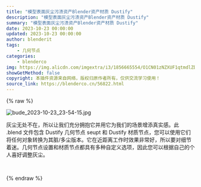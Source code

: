 ```yaml
---
title: "模型表面灰尘污渍资产Blender资产材质 Dustify"
description: "模型表面灰尘污渍资产Blender资产材质 Dustify"
summary: "模型表面灰尘污渍资产Blender资产材质 Dustify"
date: 2023-10-23 00:00:00
updated: 2023-10-23 00:00:00
author: blenderit
tags: 
    - 几何节点
categories:
    - blenderco
img: https://img.alicdn.com/imgextra/i3/1856665554/O1CN01zNZXUF1qtmdlZDoWU_!!1856665554.jpg
showGetMethod: false
copyright: 本插件资源来自网络，版权归原作者所有，仅供交流学习使用！
source_link: https://blenderco.cn/56822.html
---
```


{% raw %}
<p><img class="aligncenter" src="https://img.alicdn.com/imgextra/i3/1856665554/O1CN01zNZXUF1qtmdlZDoWU_!!1856665554.jpg" alt="bude_2023-10-23_23-54-15.jpg"></p><p>灰尘无处不在，所以让我们充分拥抱它并用它为我们的场景增添真实感。此 .blend 文件包含 Dustify 几何节点 seupt 和 Dustify 材质节点，您可以使用它们将任何对象转换为其脏/多尘版本。它在近距离工作时效果非常好，所以要对细节着迷。几何节点设置和材质节点都具有多种自定义选项，因此您可以根据自己的个人喜好调整灰尘。</p><p> </p>
<div style="display: none">blenderco</div>
{% endraw %}